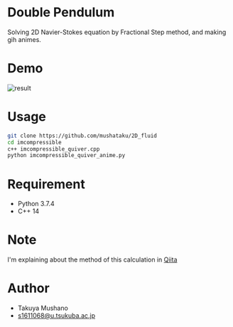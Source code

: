 # Double Pendulum
Solving 2D Navier-Stokes equation by Fractional Step method, and making gih animes.

# Demo
![result](https://github.com/mushataku/2D_fluid/blob/images/Re10000.gif)

# Usage

```bash
git clone https://github.com/mushataku/2D_fluid
cd imcompressible
c++ imcompressible_quiver.cpp
python imcompressible_quiver_anime.py
```

# Requirement

* Python 3.7.4
* C++ 14

# Note
I'm explaining about the method of this calculation in [Qiita](https://qiita.com/takuya000885/items/9150d96c9eec6da36f51)

# Author
* Takuya Mushano
* s1611068@u.tsukuba.ac.jp
